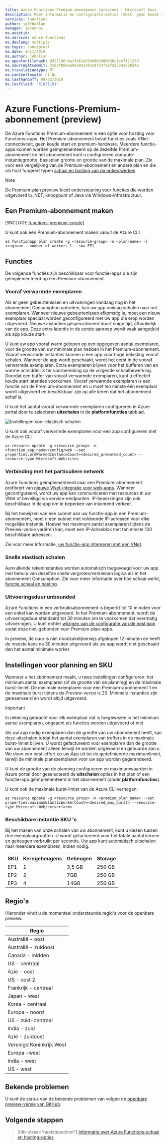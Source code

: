 ```yaml
---
title: Azure Functions-Premium-abonnement (preview) | Microsoft Docs
description: Meer informatie en configuratie-opties (VNet, geen koude start, onbeperkte uitvoeringstijd) voor de Azure Functions-Premium-plan.
services: functions
author: jeffhollan
manager: jeconnoc
ms.assetid: ''
ms.service: azure-functions
ms.devlang: multiple
ms.topic: conceptual
ms.date: 4/11/2019
ms.author: jehollan
ms.openlocfilehash: d327146c4a1fa61e55bb904308038c1ce717123d
ms.sourcegitcommit: 3102f886aa962842303c8753fe8fa5324a52834a
ms.translationtype: MT
ms.contentlocale: nl-NL
ms.lasthandoff: 04/23/2019
ms.locfileid: "61031191"
---
```

# <a name="azure-functions-premium-plan-preview"></a>Azure Functions-Premium-abonnement (preview)

De Azure Functions Premium-abonnement is een optie voor hosting voor Functions-apps. Het Premium-abonnement bevat functies zoals VNet-connectiviteit, geen koude start en premium-hardware.  Meerdere functie-apps kunnen worden geïmplementeerd op de dezelfde Premium-abonnement en het abonnement kunt u configureren compute-instantiegrootte, basisplan grootte en grootte van de maximale plan.  Zie voor een vergelijking van de Premium-abonnement en andere plan en die als host fungeert typen [schaal en hosting van de opties werken](functions-scale.md).

> [!NOTE]
> De Premium-plan preview biedt ondersteuning voor functies die worden uitgevoerd in .NET, knooppunt of Java via Windows-infrastructuur.

## <a name="create-a-premium-plan"></a>Een Premium-abonnement maken

[!INCLUDE [functions-premium-create](../../includes/functions-premium-create.md)]

U kunt ook een Premium-abonnement maken vanuit de Azure CLI

```azurecli-interactive
az functionapp plan create -g <resource-group> -n <plan-name> -l <region> --number-of-workers 1 --sku EP1
```

## <a name="features"></a>Functies

De volgende functies zijn beschikbaar voor functie-apps die zijn geïmplementeerd op een Premium-abonnement.

### <a name="pre-warmed-instances"></a>Vooraf verwarmde exemplaren

Als er geen gebeurtenissen en uitvoeringen vandaag nog in het abonnement Consumption optreden, kan uw app omlaag schalen naar nul exemplaren. Wanneer nieuwe gebeurtenissen afkomstig is, moet een nieuw exemplaar speciaal worden geconfigureerd met uw app die erop worden uitgevoerd.  Nieuwe instanties gespecialiseerd duurt enige tijd, afhankelijk van de app.  Deze extra latentie in de eerste aanroep wordt vaak aangeduid als app koude start.

U kunt uw app vooraf warm gelopen op een opgegeven aantal exemplaren, voor de grootte van uw minimale plan hebben in het Premium-abonnement.  Vooraf verwarmde instanties kunnen u een app voor hoge belasting vooraf schalen. Wanneer de app wordt geschaald, wordt het eerst in de vooraf verwarmde exemplaren. Extra exemplaren blijven voor het bufferen van en warme onmiddellijk ter voorbereiding op de volgende schaalbewerking. Doordat een buffer van vooraf verwarmde exemplaren, kunt u effectief koude start latenties voorkomen.  Vooraf verwarmde exemplaren is een functie van de Premium-abonnement en u moet ten minste één exemplaar wordt uitgevoerd en beschikbaar zijn op alle keren dat het abonnement actief is.

U kunt het aantal vooraf verwarmde exemplaren configureren in Azure portal door te selecteren **uitschalen** in de **platformfuncties** tabblad.

![Instellingen voor elastisch schalen](./media/functions-premium-plan/scale-out.png)

U kunt ook vooraf verwarmde exemplaren voor een app configureren met de Azure CLI

```azurecli-interactive
az resource update -g <resource_group> -n <function_app_name>/config/web --set properties.preWarmedInstanceCount=<desired_prewarmed_count> --resource-type Microsoft.Web/sites
```

### <a name="private-network-connectivity"></a>Verbinding met het particuliere netwerk

Azure Functions geïmplementeerd naar een Premium-abonnement profiteert van [nieuwe VNet-integratie voor web-apps](../app-service/web-sites-integrate-with-vnet.md#new-vnet-integration).  Wanneer geconfigureerd, wordt uw app kan communiceren met resources in uw VNet of beveiligd via service-eindpunten.  IP-beperkingen zijn ook beschikbaar in de app om te beperken van inkomend verkeer.

Bij het toewijzen van een subnet aan uw functie-app in een Premium-abonnement, moet u een subnet met voldoende IP-adressen voor elke mogelijke instantie. Hoewel het maximum aantal exemplaren tijdens de Preview-versie variëren kan, moet een IP-Adresblok met ten minste 100 beschikbare adressen.

Zie voor meer informatie, [uw functie-app integreren met een VNet](functions-create-vnet.md).

### <a name="rapid-elastic-scale"></a>Snelle elastisch schalen

Aanvullende rekeninstanties worden automatisch toegevoegd voor uw app met behulp van dezelfde snelle vergroten/verkleinen logica als in het abonnement Consumption.  Zie voor meer informatie over hoe schaal werkt, [functie schaal en hosting](./functions-scale.md#how-the-consumption-and-premium-plans-work).

### <a name="unbounded-run-duration"></a>Uitvoeringsduur unbounded

Azure Functions in een verbruiksabonnement is beperkt tot 10 minuten voor een enkel kan worden uitgevoerd.  In het Premium-abonnement, wordt de uitvoeringsduur standaard tot 30 minuten om te voorkomen dat overmatig uitvoeringen. U kunt echter [wijzigen van de configuratie van de host.json](./functions-host-json.md#functiontimeout) zodat deze niet-gebonden voor Premium-plan-apps.

In preview, de duur is niet noodzakelijkerwijs afgelopen 12 minuten en heeft de meeste kans na 30 minuten uitgevoerd als uw app wordt niet geschaald dan het aantal minimale worker.

## <a name="plan-and-sku-settings"></a>Instellingen voor planning en SKU

Wanneer u het abonnement maakt, u twee instellingen configureren: het minimum aantal exemplaren (of de grootte van de planning) en de maximale burst-limiet.  De minimale exemplaren voor een Premium-abonnement 1 en de maximale burst tijdens de Preview-versie is 20.  Minimale instanties zijn gereserveerd en wordt altijd uitgevoerd.

> [!IMPORTANT]
> In rekening gebracht voor elk exemplaar dat is toegewezen in het minimum aantal exemplaren, ongeacht als functies worden uitgevoerd of niet.

Als uw app nodig exemplaren dan de grootte van uw abonnement heeft, kan deze uitschalen totdat het aantal exemplaren van treffers in de maximale burst-limiet blijven.  U wordt gefactureerd voor exemplaren dan de grootte van uw abonnement alleen terwijl ze worden uitgevoerd en gehuurde aan u.  We doen een best-effort op uw App uit tot de gedefinieerde maximumlimiet, terwijl de minimale planexemplaren voor uw app worden gegarandeerd.

U kunt de grootte van de planning configureren en maximumwaarden in Azure portal door geselecteerd de **uitschalen** opties in het plan of een functie-app geïmplementeerd in het abonnement (onder **platformfuncties**).

U kunt ook de maximale burst-limiet van de Azure CLI verhogen:

```azurecli-interactive
az resource update -g <resource_group> -n <premium_plan_name> --set properties.maximumElasticWorkerCount=<desired_max_burst> --resource-type Microsoft.Web/serverfarms 
```

### <a name="available-instance-skus"></a>Beschikbare instantie SKU 's

Bij het maken van onze schalen van uw abonnement, kunt u kiezen tussen drie exemplaargrootten.  U wordt gefactureerd voor het totale aantal kernen en geheugen verbruikt per seconde.  Uw app kunt automatisch uitschalen naar meerdere exemplaren, indien nodig.  

|SKU|Kerngeheugens|Geheugen|Storage|
|--|--|--|--|
|EP1|1|3,5 GB|250 GB|
|EP2|2|7GB|250 GB|
|EP3|4|14GB|250 GB|

## <a name="regions"></a>Regio's

Hieronder vindt u de momenteel ondersteunde regio's voor de openbare preview.

|Regio|
|--|
|Australië - oost|
|Australië - zuidoost|
|Canada - midden|
|US - centraal|
|Azië - oost|
|US - oost 2|
|Frankrijk - centraal|
|Japan - west|
|Korea - centraal|
|Europa - noord|
|US - zuid-centraal|
|India - zuid|
|Azië - zuidoost|
|Verenigd Koninkrijk West|
|Europa -west|
|India - west|
|US - west|

## <a name="known-issues"></a>Bekende problemen

U kunt de status van de bekende problemen van volgen de [openbare preview-versie van GitHub](https://github.com/Azure/Azure-Functions/wiki/Premium-plan-known-issues).

## <a name="next-steps"></a>Volgende stappen

> [!div class="nextstepaction"]
> [Informatie over Azure Functions-schaal en hosting-opties](functions-scale.md)
